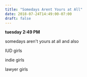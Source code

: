```yaml
---
title: "Somedays Arent Yours at All"
date: 2018-07-24T14:49:00-07:00
draft: false
---
```

**tuesday 2:49 PM**


somedays aren't yours at all and also


IUD girls

indie girls

lawyer girls
